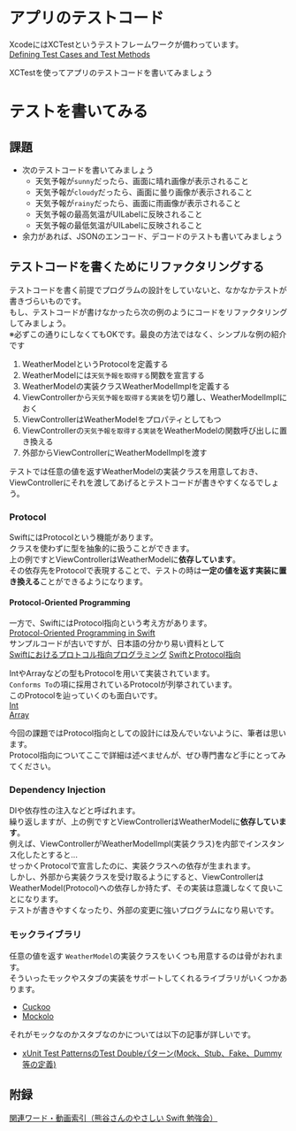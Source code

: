 # アプリのテストコード

XcodeにはXCTestというテストフレームワークが備わっています。  
[Defining Test Cases and Test Methods](https://developer.apple.com/documentation/xctest/defining_test_cases_and_test_methods)

XCTestを使ってアプリのテストコードを書いてみましょう

# テストを書いてみる
## 課題
- 次のテストコードを書いてみましょう
  - 天気予報が`sunny`だったら、画面に晴れ画像が表示されること
  - 天気予報が`cloudy`だったら、画面に曇り画像が表示されること
  - 天気予報が`rainy`だったら、画面に雨画像が表示されること
  - 天気予報の最高気温がUILabelに反映されること
  - 天気予報の最低気温がUILabelに反映されること
- 余力があれば、JSONのエンコード、デコードのテストも書いてみましょう

## テストコードを書くためにリファクタリングする

テストコードを書く前提でプログラムの設計をしていないと、なかなかテストが書きづらいものです。  
もし、テストコードが書けなかったら次の例のようにコードをリファクタリングしてみましょう。  
※必ずこの通りにしなくてもOKです。最良の方法ではなく、シンプルな例の紹介です
1. WeatherModelというProtocolを定義する
1. WeatherModelには`天気予報を取得する`関数を宣言する
1. WeatherModelの実装クラスWeatherModelImplを定義する
1. ViewControllerから`天気予報を取得する実装`を切り離し、WeatherModelImplにおく
1. ViewControllerはWeatherModelをプロパティとしてもつ
1. ViewControllerの`天気予報を取得する実装`をWeatherModelの関数呼び出しに置き換える
1. 外部からViewControllerにWeatherModelImplを渡す

テストでは任意の値を返すWeatherModelの実装クラスを用意しておき、  
ViewControllerにそれを渡してあげるとテストコードが書きやすくなるでしょう。

### Protocol

SwiftにはProtocolという機能があります。  
クラスを使わずに型を抽象的に扱うことができます。  
上の例ですとViewControllerはWeatherModelに**依存しています**。  
その依存先をProtocolで表現することで、テストの時は**一定の値を返す実装に置き換える**ことができるようになります。

#### Protocol-Oriented Programming  
一方で、SwiftにはProtocol指向という考え方があります。  
[Protocol-Oriented Programming in Swift](https://developer.apple.com/videos/play/wwdc2015/408/)  
サンプルコードが古いですが、日本語の分かり易い資料として  
[Swiftにおけるプロトコル指向プログラミング](https://github.com/mixi-inc/iOSTraining/blob/master/Swift/pages/day4/2-3_protocol-oriented-programming.md)
[SwiftとProtocol指向](https://speakerdeck.com/lovee/swift-to-protocol-zhi-xiang)

IntやArrayなどの型もProtocolを用いて実装されています。  
`Conforms To`の項に採用されているProtocolが列挙されています。  
このProtocolを辿っていくのも面白いです。  
[Int](https://developer.apple.com/documentation/swift/int)  
[Array](https://developer.apple.com/documentation/swift/array)

今回の課題ではProtocol指向としての設計には及んでいないように、筆者は思います。  
Protocol指向についてここで詳細は述べませんが、ぜひ専門書など手にとってみてください。

### Dependency Injection

DIや依存性の注入などと呼ばれます。  
繰り返しますが、上の例ですとViewControllerはWeatherModelに**依存しています**。  
例えば、ViewControllerがWeatherModelImpl(実装クラス)を内部でインスタンス化したとすると...  
せっかくProtocolで宣言したのに、実装クラスへの依存が生まれます。  
しかし、外部から実装クラスを受け取るようにすると、ViewControllerはWeatherModel(Protocol)への依存しか持たず、その実装は意識しなくて良いことになります。  
テストが書きやすくなったり、外部の変更に強いプログラムになり易いです。

### モックライブラリ
任意の値を返す `WeatherModel`の実装クラスをいくつも用意するのは骨がおれます。  
そういったモックやスタブの実装をサポートしてくれるライブラリがいくつかあります。  
- [Cuckoo](https://github.com/Brightify/Cuckoo)
- [Mockolo](https://github.com/uber/mockolo)

それがモックなのかスタブなのかについては以下の記事が詳しいです。

- [xUnit Test PatternsのTest Doubleパターン(Mock、Stub、Fake、Dummy等の定義)](https://goyoki.hatenablog.com/entry/20120301/1330608789)

## 附録
[関連ワード・動画索引（熊谷さんのやさしい Swift 勉強会）](https://yumemi.notion.site/d1d5655a68fd4d75a214d3b1a70b5c63)
